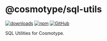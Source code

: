 # @cosmotype/sql-utils

[![downloads](https://img.shields.io/npm/dm/@cosmotype/sql-utils?style=flat-square)](https://www.npmjs.com/package/@cosmotype/sql-utils)
[![npm](https://img.shields.io/npm/v/@cosmotype/sql-utils?style=flat-square)](https://www.npmjs.com/package/@cosmotype/sql-utils)
[![GitHub](https://img.shields.io/github/license/cosmotype/cosmotype?style=flat-square)](https://github.com/cosmotype/cosmotype/blob/master/LICENSE)

SQL Utilities for Cosmotype.
